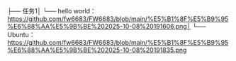 ├── 任务1│ └── hello world：https://github.com/fw6683/FW6683/blob/main/%E5%B1%8F%E5%B9%95%E6%88%AA%E5%9B%BE%202025-10-08%20191606.png│ └── Ubuntu：https://github.com/fw6683/FW6683/blob/main/%E5%B1%8F%E5%B9%95%E6%88%AA%E5%9B%BE%202025-10-08%20191835.png
